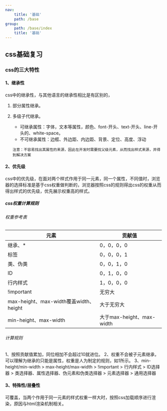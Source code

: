 ```yaml
---
nav:
    title: '基础'
    path: /base
group:
    path: /base/index
    title: '基础'
---
```



## css基础复习

### css的三大特性

#### 1、继承性

css中的继承性，与其他语言的继承性相比是有区别的，

1. 部分属性继承。
2. 多级子代继承。

	
	- 可继承属性：字体，文本等属性，颜色、font-开头、text-开头、line-开头的、white-space。
	- 不可继承属性：边框、外边距、内边距、背景、定位、高度、浮动

	`注意：不容易找出其属性的来源，因此在开发时需要找父级元素，从而找出样式来源，并得到解决方案`

#### 2、优先级

css中的优先级，在面对两个样式作用于同一元素，同一个属性，不同值时，浏览器的选择标准是基于css权重做判断的，浏览器按照css的规则得出css的权重从而得出样式的优先级，优先展示权重高的样式。

##### css权重计算规则

###### 权重参考表

<table>
	<thead>
		  <tr>
		    <th>元素</th>
		    <th>贡献值</th>
		  </tr>
	</thead>
  <tr>
    <td>继承、*</td>
    <td>0，0，0，0</td>
  </tr>
  <tr>
    <td>标签</td>
    <td>0，0，0，1</td>
  </tr>
  <tr>
    <td>类、伪类</td>
    <td>0，0，1，0</td>
  </tr>
 <tr>
    <td>ID</td>
    <td>0，1，0，0</td>
  </tr>
 <tr>
    <td>行内样式</td>
    <td>1，0，0，0</td>
  </tr>
 <tr>
    <td>!important</td>
    <td>无穷大</td>
  </tr>
 <tr>
    <td>max-height、max-width覆盖width、height</td>
    <td>大于无穷大</td>
  </tr>
 <tr>
    <td>min-height、max-width</td>
    <td>大于max-height、max-width</td>
  </tr>
</table>

###### 计算规则

1、按照贡献值累加，同位相加不会超过10就进位。
2、权重不会被子元素继承，可以理解为继承的只能是属性，权重是人为制定的规则，如1所示。
3、min-height/min-width > max-height/max-width > !important > 行内样式 > ID选择器 > 类选择器、属性选择器、伪元素和伪类选择器 > 元素选择器 > 通用选择器

#### 3、特殊性/层叠性

可覆盖，当两个作用于同一元素的样式权重一样大时，按照css加载顺序进行渲染，原因与html渲染机制相关。